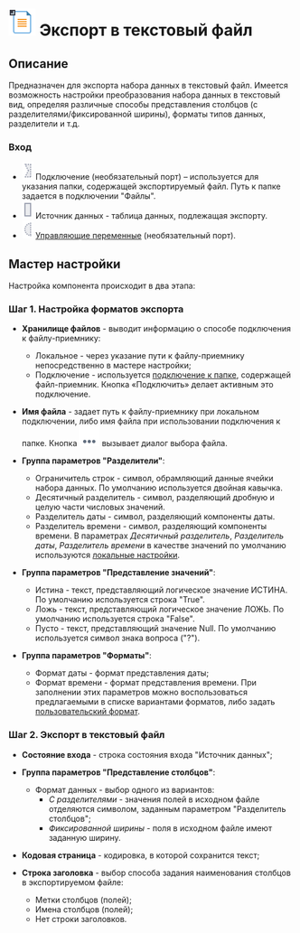# ![](../../media/app/icons/vendors/exporttextfile.svg) Экспорт в текстовый файл

## Описание

Предназначен для экспорта набора данных в текстовый файл. Имеется возможность настройки преобразования набора данных в текстовый вид, определяя различные способы представления столбцов (с разделителями/фиксированной ширины), форматы типов данных, разделители и т.д.

### Вход

* ![](../../media/app/icons/ports/optional-input-connection-inactive.svg) Подключение (необязательный порт) – используется для указания папки, содержащей экспортируемый файл. Путь к папке задается в подключении "Файлы".
* ![](../../media/app/icons/ports/table-inactive.svg) Источник данных - таблица данных, подлежащая экспорту.
* ![](../../media/app/icons/ports/optional-input-variable-inactive.svg) [Управляющие переменные](../../scenario/variables/control_variables.md) (необязательный порт).

## Мастер настройки

Настройка компонента происходит в два этапа:

### Шаг 1. Настройка форматов экспорта

* **Хранилище файлов** - выводит информацию о способе подключения к файлу-приемнику:
  * Локальное - через указание пути к файлу-приемнику непосредственно в мастере настройки;
  * Подключение - используется [подключение к папке](../connections/list/files.md), содержащей файл-приемник. Кнопка «Подключить» делает активным это подключение.

* **Имя файла** - задает путь к файлу-приемнику при локальном подключении, либо имя файла при использовании подключения к папке. Кнопка ![](../../media/app/icons/toolbar-18/browse.svg) вызывает диалог выбора файла.

* **Группа параметров "Разделители"**:
  * Ограничитель строк - символ, обрамляющий данные ячейки набора данных. По умолчанию используется двойная кавычка.
  * Десятичный разделитель - символ, разделяющий дробную и целую части числовых значений.
  * Разделитель даты - символ, разделяющий компоненты даты.
  * Разделитель времени - символ, разделяющий компоненты времени. В параметрах *Десятичный разделитель*, *Разделитель даты*, *Разделитель времени* в качестве значений по умолчанию используются [локальные настройки](../../scenario/local_settings.md).

* **Группа параметров "Представление значений"**:
  * Истина - текст, представляющий логическое значение ИСТИНА. По умолчанию используется строка "True".
  * Ложь - текст, представляющий логическое значение ЛОЖЬ. По умолчанию используется строка "False".
  * Пусто - текст, представляющий значение Null. По умолчанию используется символ знака вопроса ("?").

* **Группа параметров "Форматы"**:
  * Формат даты - формат представления даты;
  * Формат времени - формат представления времени. При заполнении этих параметров можно воспользоваться предлагаемыми в списке вариантами форматов, либо задать [пользовательский формат](../../processors/transformation/trans-datatime/syntax.md).

### Шаг 2. Экспорт в текстовый файл

* **Состояние входа** - строка состояния входа "Источник данных";

* **Группа параметров "Представление столбцов"**:
  * Формат данных - выбор одного из вариантов:
    * *С разделителями* - значения полей в исходном файле отделяются символом, заданным параметром "Разделитель столбцов";
    * *Фиксированной ширины* - поля в исходном файле имеют заданную ширину.

* **Кодовая страница** - кодировка, в которой сохранится текст;

* **Строка заголовка** - выбор способа задания наименования столбцов в экспортируемом файле:
  * Метки столбцов (полей);
  * Имена столбцов (полей);
  * Нет строки заголовков.
